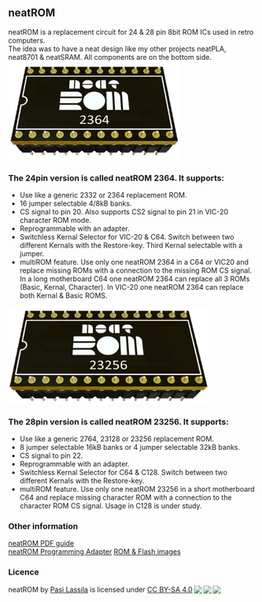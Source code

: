 ## neatROM
neatROM is a replacement circuit for 24 &amp; 28 pin 8bit ROM ICs used in retro computers.\
The idea was to have a neat design like my other projects neatPLA, neat8701 & neatSRAM. All components are on the bottom side.\
<img src="/images/neatROM_2364.png" width="350">

### The 24pin version is called neatROM 2364. It supports:
- Use like a generic 2332 or 2364 replacement ROM.
- 16 jumper selectable 4/8kB banks.
- CS signal to pin 20. Also supports CS2 signal to pin 21 in VIC-20 character ROM mode.
- Reprogrammable with an adapter.
- Switchless Kernal Selector for VIC-20 & C64. Switch between two different Kernals with the Restore-key. Third Kernal selectable with a jumper.
- multiROM feature. Use only one neatROM 2364 in a C64 or VIC20 and replace missing ROMs with a connection to the missing ROM CS signal. In a long motherboard C64 one neatROM 2364 can replace all 3 ROMs (Basic, Kernal, Character). In VIC-20 one neatROM 2364 can replace both Kernal & Basic ROMS.
<img src="/images/neatROM_23256.png" width="408">

### The 28pin version is called neatROM 23256. It supports:
- Use like a generic 2764, 23128 or 23256 replacement ROM.
- 8 jumper selectable 16kB banks or 4 jumper selectable 32kB banks.
- CS signal to pin 22.
- Reprogrammable with an adapter.
- Switchless Kernal Selector for C64 & C128. Switch between two different Kernals with the Restore-key.
- multiROM feature. Use only one neatROM 23256 in a short motherboard C64 and replace missing character ROM with a connection to the character ROM CS signal. Usage in C128 is under study.

### Other information
[neatROM PDF guide](docs/neatROM_guide.pdf)\
[neatROM Programming Adapter](https://github.com/1c3d1v3r/neatROM/tree/main/programming_adapter)
[ROM & Flash images](https://github.com/1c3d1v3r/neatROM/blob/main/ROMs/C64/readme.md)
### Licence
<p xmlns:cc="http://creativecommons.org/ns#" xmlns:dct="http://purl.org/dc/terms/"><span property="dct:title">neatROM</span> by <a rel="cc:attributionURL dct:creator" property="cc:attributionName" href="https://github.com/1c3d1v3r/">Pasi Lassila</a> is licensed under <a href="http://creativecommons.org/licenses/by-sa/4.0/?ref=chooser-v1" target="_blank" rel="license noopener noreferrer" style="display:inline-block;">CC BY-SA 4.0<img style="height:22px!important;margin-left:3px;vertical-align:text-bottom;" src="https://mirrors.creativecommons.org/presskit/icons/cc.svg?ref=chooser-v1"><img style="height:22px!important;margin-left:3px;vertical-align:text-bottom;" src="https://mirrors.creativecommons.org/presskit/icons/by.svg?ref=chooser-v1"><img style="height:22px!important;margin-left:3px;vertical-align:text-bottom;" src="https://mirrors.creativecommons.org/presskit/icons/sa.svg?ref=chooser-v1"></a></p>
